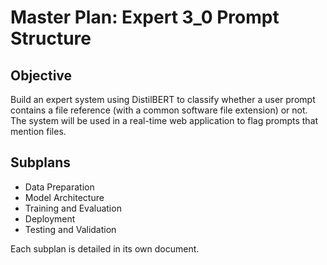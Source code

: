 # Master Plan: Expert 3_0 Prompt Structure

## Objective
Build an expert system using DistilBERT to classify whether a user prompt contains a file reference (with a common software file extension) or not. The system will be used in a real-time web application to flag prompts that mention files.

## Subplans
- Data Preparation
- Model Architecture
- Training and Evaluation
- Deployment
- Testing and Validation

Each subplan is detailed in its own document. 